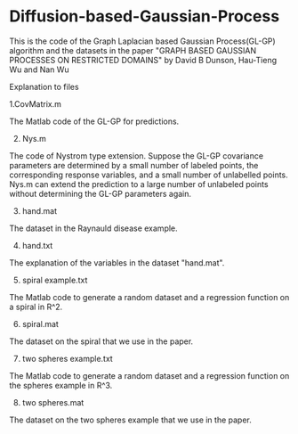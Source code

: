 # Diffusion-based-Gaussian-Process
This is the code of the Graph Laplacian based Gaussian Process(GL-GP) algorithm and the datasets in the paper "GRAPH BASED GAUSSIAN PROCESSES ON RESTRICTED DOMAINS" by David B Dunson, Hau-Tieng Wu and Nan Wu

Explanation to files 

1.CovMatrix.m

The Matlab code of the GL-GP for predictions.

2. Nys.m

The code of Nystrom type extension. Suppose the GL-GP covariance parameters are determined by a small number of labeled points, the corresponding response variables, and a small number of unlabelled points. Nys.m can extend the prediction to a large number of unlabeled points without determining the GL-GP parameters again. 

3. hand.mat

The dataset in the Raynauld disease example. 

4. hand.txt

The explanation of the variables in the dataset "hand.mat".

5. spiral example.txt

The Matlab code to generate a random dataset and a regression function on a spiral in R^2.

6. spiral.mat

The dataset on the spiral that we use in the paper.

7. two spheres example.txt

The Matlab code to generate a random dataset and a regression function on the spheres example in R^3.

8. two spheres.mat

The dataset on the two spheres example that we use in the paper.
